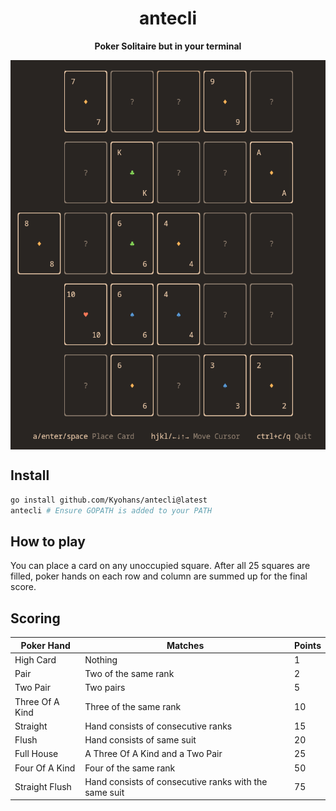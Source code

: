 <div align="center">

# antecli

**Poker Solitaire but in your terminal**

<img align="center" alt="preview img" src="preview.png"/>

</div>

## Install
```sh
go install github.com/Kyohans/antecli@latest
antecli # Ensure GOPATH is added to your PATH
```

## How to play

You can place a card on any unoccupied square. After all 25 squares are filled, poker hands on each row and column are summed up for the final score.

## Scoring

| Poker Hand      |                         Matches                           | Points  |
| --------------- | --------------------------------------------------------  | ------- |
| High Card       | Nothing                                                   | 1       |
| Pair            | Two of the same rank                                      | 2       |
| Two Pair        | Two pairs                                                 | 5       |
| Three Of A Kind | Three of the same rank                                    | 10      |
| Straight        | Hand consists of consecutive ranks                        | 15      |
| Flush           | Hand consists of same suit                                | 20      |
| Full House      | A Three Of A Kind and a Two Pair                          | 25      |
| Four Of A Kind  | Four of the same rank                                     | 50      |
| Straight Flush  | Hand consists of consecutive ranks with the same suit     | 75      |
